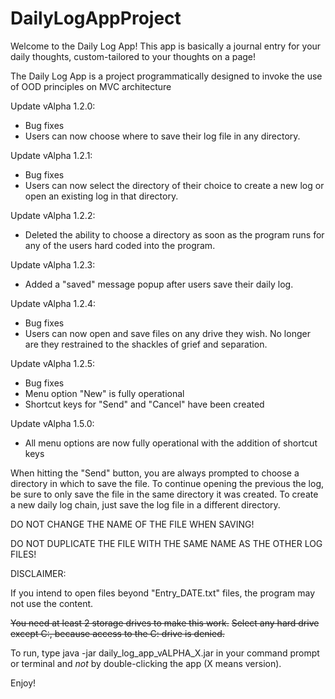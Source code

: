 # DailyLogAppProject
Welcome to the Daily Log App!
This app is basically a journal entry for your daily thoughts, custom-tailored to your thoughts on a page!

The Daily Log App is a project programmatically designed to invoke the use of OOD principles on MVC architecture

Update vAlpha 1.2.0:
- Bug fixes
- Users can now choose where to save their log file in any directory. 

Update vAlpha 1.2.1:
- Bug fixes
- Users can now select the directory of their choice to create a new log or open an existing log in that directory.

Update vAlpha 1.2.2:
- Deleted the ability to choose a directory as soon as the program runs for any of the users hard coded into the program.

Update vAlpha 1.2.3:
- Added a "saved" message popup after users save their daily log.

Update vAlpha 1.2.4:
- Bug fixes
- Users can now open and save files on any drive they wish. No longer are they restrained to the shackles of grief and 
  separation.
  
Update vAlpha 1.2.5:
- Bug fixes
- Menu option "New" is fully operational
- Shortcut keys for "Send" and "Cancel" have been created 

Update vAlpha 1.5.0:
- All menu options are now fully operational with the addition of shortcut keys
  
When hitting the "Send" button, you are always prompted to choose a directory in which to save the file.
To continue opening the previous the log, be sure to only save the file in the same directory it was created.
To create a new daily log chain, just save the log file in a different directory.

DO NOT CHANGE THE NAME OF THE FILE WHEN SAVING!

DO NOT DUPLICATE THE FILE WITH THE SAME NAME AS THE OTHER LOG FILES!

DISCLAIMER: 

If you intend to open files beyond "Entry_DATE.txt" files, the program may not use the content.

~~You need at least 2 storage drives to make this work.~~
~~Select any hard drive except C:, because access to the C: drive is denied.~~

To run, type java -jar daily_log_app_vALPHA_X.jar in your command prompt or terminal and *not* by double-clicking the app (X means version).


Enjoy!
